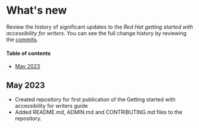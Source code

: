 # What's new

Review the history of significant updates to the _Red Hat getting started with accessibility for writers_. You can see the full change history by reviewing the [commits](https://github.com/redhat-documentation/accessibility-guide/commits/main).

#### Table of contents

* [May 2023](#2023-may)


<!-- Updated as of May 2 2023 -->

<a name="2023-may"></a>
## May 2023

* Created repository for first publication of the Getting started with accessibility for writers guide
* Added README.md, ADMIN.md and CONTRIBUTING.md files to the repository.
